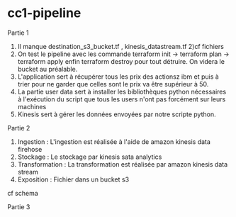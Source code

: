 # cc1-pipeline

Partie 1 
1) Il manque destination_s3_bucket.tf , kinesis_datastream.tf
2)cf fichiers
3) On test le pipeline avec les commande terraform init -> terraform plan -> terraform apply enfin terraform destroy pour tout détruire. On videra le bucket au préalable.
4) L'application sert à récupérer tous les prix des actionsz ibm et puis à trier pour ne garder que celles sont le prix va être supérieur à 50.
5) La partie user data sert à installer les bibliothèques python nécessaires à l'exécution du script que tous les users n'ont pas forcément sur leurs machines
6) Kinesis sert à gérer les données envoyées par notre scripte python. 


Partie 2
1) Ingestion : L'ingestion est réalisée à l'aide de amazon kinesis data firehose
2) Stockage : Le stockage par kinesis sata analytics
3) Transformation : La transformation est réalisée par amazon kinesis data stream
4) Exposition : Fichier dans un bucket s3

cf schema 

Partie 3 
